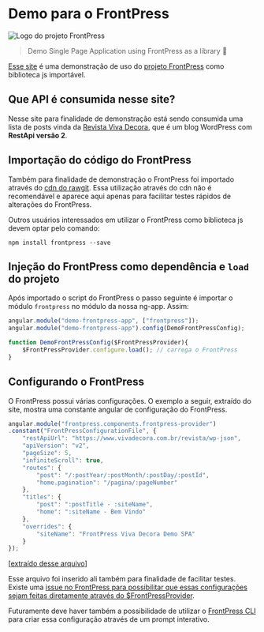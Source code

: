 # Demo para o FrontPress

![Logo do projeto FrontPress](https://cloud.githubusercontent.com/assets/4563634/19937877/0fb7df52-a10a-11e6-944d-0bb641ef2976.png)

> Demo Single Page Application using FrontPress as a library :tada:

[Esse site](http://jotateles.com.br/demo-frontpress/#!/) é uma demonstração de uso do [projeto FrontPress](https://www.github.com/frontpressorg/frontpress) como biblioteca js importável.

## Que API é consumida nesse site?

Nesse site para finalidade de demonstração está sendo consumida uma lista de posts vinda da [Revista Viva Decora](https://www.vivadecora.com.br/revista), que é um blog WordPress com **RestApi versão 2**.

## Importação do código do FrontPress

Também para finalidade de demonstração o FrontPress foi importado através do [cdn do rawgit](https://rawgit.com/frontpressorg/frontpress/master/release/frontpress.min.js).
Essa utilização através do cdn não é recomendável e aparece aqui apenas para facilitar testes rápidos de alterações do FrontPress.

Outros usuários interessados em utilizar o FrontPress como biblioteca js devem optar pelo comando:

```shell
npm install frontpress --save
``` 

## Injeção do FrontPress como dependência e `load` do projeto 

Após importado o script do FrontPress o passo seguinte é importar o módulo `frontpress` no módulo da nossa ng-app. Assim:

``` javascript
angular.module("demo-frontpress-app", ["frontpress"]);
angular.module("demo-frontpress-app").config(DemoFrontPressConfig);

function DemoFrontPressConfig($FrontPressProvider){
	$FrontPressProvider.configure.load(); // carrega o FrontPress
}
``` 

## Configurando o FrontPress

O FrontPress possui várias configurações. O exemplo a seguir, extraído do site, mostra uma constante angular de configuração do FrontPress.


``` javascript
angular.module("frontpress.components.frontpress-provider")
.constant("FrontPressConfigurationFile", {
    "restApiUrl": "https://www.vivadecora.com.br/revista/wp-json",
    "apiVersion": "v2",
    "pageSize": 5,
    "infiniteScroll": true,
    "routes": {
        "post": "/:postYear/:postMonth/:postDay/:postId",
        "home.pagination": "/pagina/:pageNumber"
    },
    "titles": {
        "post": ":postTitle - :siteName",
        "home": ":siteName - Bem Vindo"
    },
    "overrides": {
        "siteName": "FrontPress Viva Decora Demo SPA"
    }
});
``` 
[[extraído desse arquivo](http://jotateles.com.br/demo-frontpress/js/frontpress-config.constant.js)]

Esse arquivo foi inserido ali também para finalidade de facilitar testes.
Existe uma [issue no FrontPress para possibilitar que essas configurações sejam feitas diretamente através do $FrontPressProvider](https://github.com/frontpressorg/frontpress/issues/97).

Futuramente deve haver também a possibilidade de utilizar o [FrontPress CLI](https://github.com/frontpressorg/frontpress-cli) para criar essa configuração através de um prompt interativo.



